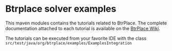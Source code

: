 # Btrplace solver examples #

This maven modules contains the tutorials related to BtrPlace.
The complete documentation attached to each tutorial is available on
the [BtrPlace Wiki](https://github.com/btrplace/scheduler/wiki/Tutorials).

The tutorials can be executed from your favorite IDE with the class `src/test/java/org/btrplace/examples/ExamplesIntegration`

